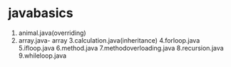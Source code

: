 # javabasics
1. animal.java(overriding)
2. array.java- array
3.calculation.java(inheritance)
4.forloop.java
5.ifloop.java
6.method.java
7.methodoverloading.java
8.recursion.java
9.whileloop.java
